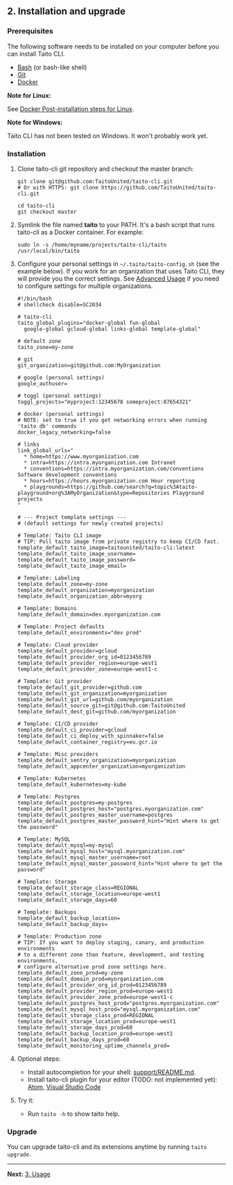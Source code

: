 ## 2. Installation and upgrade

### Prerequisites

The following software needs to be installed on your computer before you can install Taito CLI.

* [Bash](https://en.wikipedia.org/wiki/Bash_(Unix_shell)) (or bash-like shell)
* [Git](https://git-scm.com/)
* [Docker](https://docs.docker.com/install/)

**Note for Linux:**

See [Docker Post-installation steps for Linux](https://docs.docker.com/install/linux/linux-postinstall/).

**Note for Windows:**

Taito CLI has not been tested on Windows. It won't probably work yet.

### Installation

1. Clone taito-cli git repository and checkout the master branch:

    ```
    git clone git@github.com:TaitoUnited/taito-cli.git
    # Or with HTTPS: git clone https://github.com/TaitoUnited/taito-cli.git

    cd taito-cli
    git checkout master
    ```

2. Symlink the file named **taito** to your PATH. It's a bash script that runs taito-cli as a Docker container. For example:

    ```
    sudo ln -s /home/myname/projects/taito-cli/taito /usr/local/bin/taito
    ```

3. Configure your personal settings in `~/.taito/taito-config.sh` (see the example below). If you work for an organization that uses Taito CLI, they will provide you the correct settings. See [Advanced Usage](03-usage.md#advanced-usage) if you need to configure settings for multiple organizations.
    ```
    #!/bin/bash
    # shellcheck disable=SC2034

    # taito-cli
    taito_global_plugins="docker-global fun-global
      google-global gcloud-global links-global template-global"

    # default zone
    taito_zone=my-zone

    # git
    git_organization=git@github.com:MyOrganization

    # google (personal settings)
    google_authuser=

    # toggl (personal settings)
    toggl_projects="myproject:12345678 someproject:87654321"

    # docker (personal settings)
    # NOTE: set to true if you get networking errors when running 'taito db' commands
    docker_legacy_networking=false

    # links
    link_global_urls="
      * home=https://www.myorganization.com
      * intra=https://intra.myorganization.com Intranet
      * conventions=https://intra.myorganization.com/conventions Software development conventions
      * hours=https://hours.myorganization.com Hour reporting
      * playgrounds=https://github.com/search?q=topic%3Ataito-playground+org%3AMyOrganization&type=Repositories Playground projects
    "

    # --- Project template settings ---
    # (default settings for newly created projects)

    # Template: Taito CLI image
    # TIP: Pull taito image from private registry to keep CI/CD fast.
    template_default_taito_image=taitounited/taito-cli:latest
    template_default_taito_image_username=
    template_default_taito_image_password=
    template_default_taito_image_email=

    # Template: Labeling
    template_default_zone=my-zone
    template_default_organization=myorganization
    template_default_organization_abbr=myorg

    # Template: Domains
    template_default_domain=dev.myorganization.com

    # Template: Project defaults
    template_default_environments="dev prod"

    # Template: Cloud provider
    template_default_provider=gcloud
    template_default_provider_org_id=0123456789
    template_default_provider_region=europe-west1
    template_default_provider_zone=europe-west1-c

    # Template: Git provider
    template_default_git_provider=github.com
    template_default_git_organization=myorganization
    template_default_git_url=github.com/myorganization
    template_default_source_git=git@github.com:TaitoUnited
    template_default_dest_git=github.com/myorganization

    # Template: CI/CD provider
    template_default_ci_provider=gcloud
    template_default_ci_deploy_with_spinnaker=false
    template_default_container_registry=eu.gcr.io

    # Template: Misc providers
    template_default_sentry_organization=myorganization
    template_default_appcenter_organization=myorganization

    # Template: Kubernetes
    template_default_kubernetes=my-kube

    # Template: Postgres
    template_default_postgres=my-postgres
    template_default_postgres_host="postgres.myorganization.com"
    template_default_postgres_master_username=postgres
    template_default_postgres_master_password_hint="Hint where to get the password"

    # Template: MySQL
    template_default_mysql=my-mysql
    template_default_mysql_host="mysql.myorganization.com"
    template_default_mysql_master_username=root
    template_default_mysql_master_password_hint="Hint where to get the password"

    # Template: Storage
    template_default_storage_class=REGIONAL
    template_default_storage_location=europe-west1
    template_default_storage_days=60

    # Template: Backups
    template_default_backup_location=
    template_default_backup_days=

    # Template: Production zone
    # TIP: If you want to deploy staging, canary, and production environments
    # to a different zone than feature, development, and testing environments,
    # configure alternative prod zone settings here.
    template_default_zone_prod=my-zone
    template_default_domain_prod=myorganization.com
    template_default_provider_org_id_prod=0123456789
    template_default_provider_region_prod=europe-west1
    template_default_provider_zone_prod=europe-west1-c
    template_default_postgres_host_prod="postgres.myorganization.com"
    template_default_mysql_host_prod="mysql.myorganization.com"
    template_default_storage_class_prod=REGIONAL
    template_default_storage_location_prod=europe-west1
    template_default_storage_days_prod=60
    template_default_backup_location_prod=europe-west1
    template_default_backup_days_prod=60
    template_default_monitoring_uptime_channels_prod=
    ```

4. Optional steps:

    * Install autocompletion for your shell: [support/README.md](https://github.com/TaitoUnited/taito-cli/tree/master/support#shell-support).
    * Install taito-cli plugin for your editor (TODO: not implemented yet): [Atom](https://github.com/keskiju/atom-taito-cli), [Visual Studio Code](https://github.com/keskiju/vscode-taito-cli)

5. Try it:

   * Run `taito -h` to show taito help.

### Upgrade

You can upgrade taito-cli and its extensions anytime by running `taito upgrade`.

---

**Next:** [3. Usage](03-usage.md)
